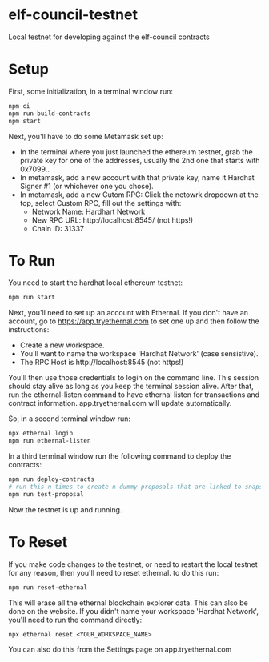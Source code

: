# elf-council-testnet

Local testnet for developing against the elf-council contracts

# Setup

First, some initialization, in a terminal window run:

```bash
npm ci
npm run build-contracts
npm start
```

Next, you'll have to do some Metamask set up:
  - In the terminal where you just launched the ethereum testnet, grab the private key for one of the
    addresses, usually the 2nd one that starts with 0x7099..
  - In metamask, add a new account with that private key, name it Hardhat Signer #1 (or whichever
    one you chose).
  - In metamask, add a new Cutom RPC: Click the netowrk dropdown at the top, select Custom RPC, fill
    out the settings with:
      - Network Name: Hardhart Network
      - New RPC URL: http://localhost:8545/ (not https!)
      - Chain ID: 31337

# To Run

You need to start the hardhat local ethereum testnet:

```bash
npm run start
```

Next, you'll need to set up an account with Ethernal. If you don't have an account, go to
https://app.tryethernal.com to set one up and then follow the instructions:
  - Create a new workspace.
  - You'll want to name the workspace 'Hardhat Network' (case sensistive).
  - The RPC Host is http://localhost:8545  (not https!)

You'll then use those credentials to login on the command line.  This session should stay alive as
long as you keep the terminal session alive.  After that, run the ethernal-listen command to have
ethernal listen for transactions and contract information. app.tryethernal.com will update
automatically.

So, in a second terminal window run:
```bash
npx ethernal login
npm run ethernal-listen
```

In a third terminal window run the following command to deploy the contracts:
```bash
npm run deploy-contracts
# run this n times to create n dummy proposals that are linked to snapshot proposals.
npm run test-proposal
```

Now the testnet is up and running.

# To Reset

If you make code changes to the testnet, or need to restart the local testnet for any reason, then
you'll need to reset ethernal.  to do this run:

```bash
npm run reset-ethernal
```

This will erase all the ethernal blockchain explorer data.  This can also be done on the website.
If you didn't name your workspace 'Hardhat Network', you'll need to run the command directly:
```
npx ethernal reset <YOUR_WORKSPACE_NAME>
```
You can also do this from the Settings page on app.tryethernal.com